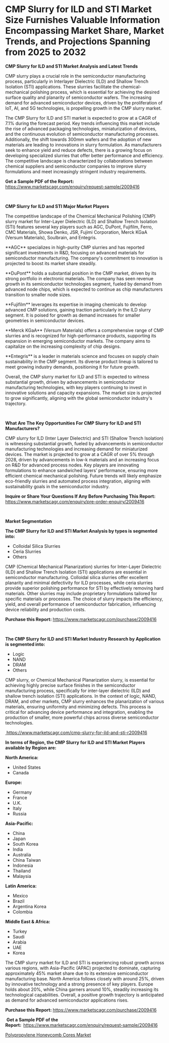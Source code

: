 <p><h1>CMP Slurry for ILD and STI Market Size Furnishes Valuable Information Encompassing Market Share, Market Trends, and Projections Spanning from 2025 to 2032</h1></p><p><strong>CMP Slurry for ILD and STI Market Analysis and Latest Trends</strong></p>
<p><p>CMP slurry plays a crucial role in the semiconductor manufacturing process, particularly in Interlayer Dielectric (ILD) and Shallow Trench Isolation (STI) applications. These slurries facilitate the chemical-mechanical polishing process, which is essential for achieving the desired surface quality and planarity of semiconductor wafers. The increasing demand for advanced semiconductor devices, driven by the proliferation of IoT, AI, and 5G technologies, is propelling growth in the CMP slurry market.</p><p>The CMP Slurry for ILD and STI market is expected to grow at a CAGR of 7.1% during the forecast period. Key trends influencing this market include the rise of advanced packaging technologies, miniaturization of devices, and the continuous evolution of semiconductor manufacturing processes. Additionally, the shift towards 300mm wafers and the adoption of new materials are leading to innovations in slurry formulation. As manufacturers seek to enhance yield and reduce defects, there is a growing focus on developing specialized slurries that offer better performance and efficiency. The competitive landscape is characterized by collaborations between chemical suppliers and semiconductor companies to improve slurry formulations and meet increasingly stringent industry requirements.</p></p>
<p><strong>Get a Sample PDF of the Report:&nbsp;</strong> <a href="https://www.marketscagr.com/enquiry/request-sample/2009416?utm_campaign=2116&utm_medium=2&utm_source=Github&utm_content=ia&utm_term=04042025&utm_id=cmp-slurry-for-ild-and-sti">https://www.marketscagr.com/enquiry/request-sample/2009416</a></p>
<p>&nbsp;</p>
<p><strong>CMP Slurry for ILD and STI Major Market Players</strong></p>
<p><p>The competitive landscape of the Chemical Mechanical Polishing (CMP) slurry market for Inter-Layer Dielectric (ILD) and Shallow Trench Isolation (STI) features several key players such as AGC, DuPont, Fujifilm, Ferro, CMC Materials, Showa Denko, JSR, Fujimi Corporation, Merck KGaA (Versum Materials), Soulbrain, and Entegris. </p><p>**AGC** specializes in high-purity CMP slurries and has reported significant investments in R&D, focusing on advanced materials for semiconductor manufacturing. The company's commitment to innovation is projected to boost its market share steadily.</p><p>**DuPont** holds a substantial position in the CMP market, driven by its strong portfolio in electronic materials. The company has seen revenue growth in its semiconductor technologies segment, fueled by demand from advanced node chips, which is expected to continue as chip manufacturers transition to smaller node sizes.</p><p>**Fujifilm** leverages its expertise in imaging chemicals to develop advanced CMP solutions, gaining traction particularly in the ILD slurry segment. It is poised for growth as demand increases for smaller geometries in semiconductor devices.</p><p>**Merck KGaA** (Versum Materials) offers a comprehensive range of CMP slurries and is recognized for high-performance products, supporting its expansion in emerging semiconductor markets. The company aims to capitalize on the increasing complexity of chip designs.</p><p>**Entegris** is a leader in materials science and focuses on supply chain sustainability in the CMP segment. Its diverse product lineup is tailored to meet growing industry demands, positioning it for future growth.</p><p>Overall, the CMP slurry market for ILD and STI is expected to witness substantial growth, driven by advancements in semiconductor manufacturing technologies, with key players continuing to invest in innovative solutions and capacity expansions. The market size is projected to grow significantly, aligning with the global semiconductor industry's trajectory.</p></p>
<p>&nbsp;</p>
<p><strong>What Are The Key Opportunities For CMP Slurry for ILD and STI Manufacturers?</strong></p>
<p><p>CMP slurry for ILD (Inter Layer Dielectric) and STI (Shallow Trench Isolation) is witnessing substantial growth, fueled by advancements in semiconductor manufacturing technologies and increasing demand for miniaturized devices. The market is projected to grow at a CAGR of over 5% through 2028, driven by advancements in low-k materials and an increasing focus on R&D for advanced process nodes. Key players are innovating formulations to enhance sandwiched layers’ performance, ensuring more efficient chemical mechanical polishing. Future trends will likely emphasize eco-friendly slurries and automated process integration, aligning with sustainability goals in the semiconductor industry.</p></p>
<p><strong>Inquire or Share Your Questions If Any Before Purchasing This Report:</strong> <a href="https://www.marketscagr.com/enquiry/pre-order-enquiry/2009416?utm_campaign=2116&utm_medium=2&utm_source=Github&utm_content=ia&utm_term=04042025&utm_id=cmp-slurry-for-ild-and-sti">https://www.marketscagr.com/enquiry/pre-order-enquiry/2009416</a></p>
<p>&nbsp;</p>
<p><strong>Market Segmentation</strong></p>
<p><strong>The CMP Slurry for ILD and STI Market Analysis by types is segmented into:</strong></p>
<p><ul><li>Colloidal Silica Slurries</li><li>Ceria Slurries</li><li>Others</li></ul></p>
<p><p>CMP (Chemical Mechanical Planarization) slurries for Inter-Layer Dielectric (ILD) and Shallow Trench Isolation (STI) applications are essential in semiconductor manufacturing. Colloidal silica slurries offer excellent planarity and minimal defectivity for ILD processes, while ceria slurries provide superior polishing performance for STI by effectively removing hard materials. Other slurries may include proprietary formulations tailored for specific materials or processes. The choice of slurry impacts the efficiency, yield, and overall performance of semiconductor fabrication, influencing device reliability and production costs.</p></p>
<p><strong>Purchase this Report:&nbsp;</strong><a href="https://www.marketscagr.com/purchase/2009416?utm_campaign=2116&utm_medium=2&utm_source=Github&utm_content=ia&utm_term=04042025&utm_id=cmp-slurry-for-ild-and-sti">https://www.marketscagr.com/purchase/2009416</a></p>
<p>&nbsp;</p>
<p><strong>The CMP Slurry for ILD and STI Market Industry Research by Application is segmented into:</strong></p>
<p><ul><li>Logic</li><li>NAND</li><li>DRAM</li><li>Others</li></ul></p>
<p><p>CMP slurry, or Chemical Mechanical Planarization slurry, is essential for achieving highly precise surface finishes in the semiconductor manufacturing process, specifically for inter-layer dielectric (ILD) and shallow trench isolation (STI) applications. In the context of logic, NAND, DRAM, and other markets, CMP slurry enhances the planarization of various materials, ensuring uniformity and minimizing defects. This process is critical for advancing device performance and integration, enabling the production of smaller, more powerful chips across diverse semiconductor technologies.</p></p>
<p><a href="https://www.marketscagr.com/cmp-slurry-for-ild-and-sti-r2009416?utm_campaign=2116&utm_medium=2&utm_source=Github&utm_content=ia&utm_term=04042025&utm_id=cmp-slurry-for-ild-and-sti">&nbsp;https://www.marketscagr.com/cmp-slurry-for-ild-and-sti-r2009416</a></p>
<p><strong>In terms of Region, the CMP Slurry for ILD and STI Market Players available by Region are:</strong></p>
<p>
    <p> <strong> North America: </strong>
        <ul>
            <li>United States</li>
            <li>Canada</li>
        </ul>
        </p> 
    <p> <strong> Europe: </strong>
        <ul>
            <li>Germany</li>
            <li>France</li>
            <li>U.K.</li>
            <li>Italy</li>
            <li>Russia</li>
        </ul>
        </p> 
    <p> <strong> Asia-Pacific: </strong>
        <ul>
            <li>China</li>
            <li>Japan</li>
            <li>South Korea</li>
            <li>India</li>
            <li>Australia</li>
            <li>China Taiwan</li>
            <li>Indonesia</li>
            <li>Thailand</li>
            <li>Malaysia</li>
        </ul>
        </p> 
    <p> <strong> Latin America: </strong>
        <ul>
            <li>Mexico</li>
            <li>Brazil</li>
            <li>Argentina Korea</li>
            <li>Colombia</li>
        </ul>
        </p> 
    <p> <strong> Middle East & Africa: </strong>
        <ul>
            <li>Turkey</li>
            <li>Saudi</li>
            <li>Arabia</li>
            <li>UAE</li>
            <li>Korea</li>
        </ul>
    </p>
    </p>
<p><p>The CMP slurry market for ILD and STI is experiencing robust growth across various regions, with Asia-Pacific (APAC) projected to dominate, capturing approximately 45% market share due to its extensive semiconductor manufacturing base. North America follows closely with around 25%, driven by innovative technology and a strong presence of key players. Europe holds about 20%, while China garners around 10%, steadily increasing its technological capabilities. Overall, a positive growth trajectory is anticipated as demand for advanced semiconductor applications rises.</p></p>
<p><strong>Purchase this Report: </strong><a href="https://www.marketscagr.com/purchase/2009416?utm_campaign=2116&utm_medium=2&utm_source=Github&utm_content=ia&utm_term=04042025&utm_id=cmp-slurry-for-ild-and-sti">https://www.marketscagr.com/purchase/2009416</a></p>
<p>&nbsp;<strong>Get a Sample PDF of the Report:&nbsp;&nbsp;</strong><a href="https://www.marketscagr.com/enquiry/request-sample/2009416?utm_campaign=2116&utm_medium=2&utm_source=Github&utm_content=ia&utm_term=04042025&utm_id=cmp-slurry-for-ild-and-sti">https://www.marketscagr.com/enquiry/request-sample/2009416</a></p>
<p><strong></strong></p>
<p><p><a href="https://github.com/luckyshygirl/Market-Research-Report-List-7/blob/main/polypropylene-honeycomb-cores-market.md?utm_campaign=2116&utm_medium=2&utm_source=Github&utm_content=ia&utm_term=04042025&utm_id=cmp-slurry-for-ild-and-sti">Polypropylene Honeycomb Cores Market</a></p></p>